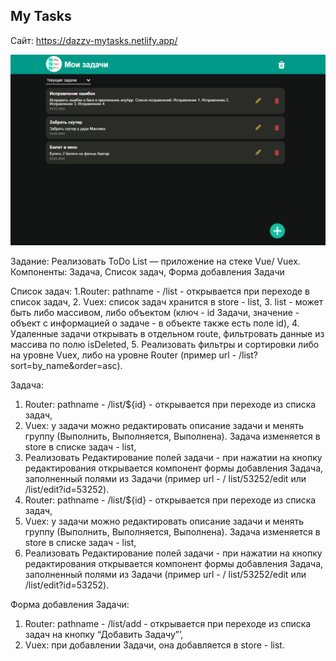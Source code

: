 ## My Tasks
Сайт: https://dazzv-mytasks.netlify.app/

![Mytask](https://raw.githubusercontent.com/dazzv/My-Tasks/main/mytasks.PNG)

Задание: Реализовать ToDo List — приложение на стеке Vue/
Vuex.
Компоненты: Задача, Список задач, Форма добавления Задачи

Список задач: 
1.Router: pathname - /list - открывается при переходе в
список задач,
2. Vuex: список задач хранится в store - list,
3. list - может быть либо массивом, либо объектом
(ключ - id Задачи, значение - объект с информацией
о задаче - в объекте также есть поле id),
4. Удаленные задачи открывать в отдельном route,
фильтровать данные из массива по полю isDeleted,
5. Реализовать фильтры и сортировки либо на уровне
Vuex, либо на уровне Router (пример url - /list?
sort=by_name&order=asc).

Задача:
1. Router: pathname - /list/${id} - открывается при
переходе из списка задач,
2. Vuex: у задачи можно редактировать описание
задачи и менять группу (Выполнить, Выполняется,
Выполнена). Задача изменяется в store в списке
задач - list,
3. Реализовать Редактирование полей задачи - при
нажатии на кнопку редактирования открывается
компонент формы добавления Задача,
заполненный полями из Задачи (пример url - /
list/53252/edit или /list/edit?id=53252).
4. Router: pathname - /list/${id} - открывается при
переходе из списка задач,
5. Vuex: у задачи можно редактировать описание
задачи и менять группу (Выполнить, Выполняется,
Выполнена). Задача изменяется в store в списке
задач - list,
6. Реализовать Редактирование полей задачи - при
нажатии на кнопку редактирования открывается
компонент формы добавления Задача,
заполненный полями из Задачи (пример url - /
list/53252/edit или /list/edit?id=53252).

Форма добавления Задачи:
   1. Router: pathname - /list/add - открывается при
переходе из списка задач на кнопку “Добавить
Задачу”’,
  2. Vuex: при добавлении Задачи, она добавляется в
store - list.
